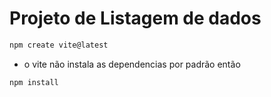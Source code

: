 # Projeto de Listagem de dados 

```sh
npm create vite@latest
```
- o vite não instala as dependencias por padrão então 
```sh
npm install
```

